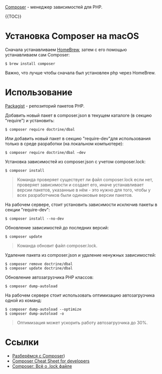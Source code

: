 [Composer](https://getcomposer.org/) - менеджер зависимостей для PHP.

{{TOC}}

# Установка Composer на macOS

Сначала устанавливаем [HomeBrew](brew.md), затем с его помощью устанавливаем сам Composer:

    $ brew install composer

Важно, что лучше чтобы сначала был установлен php через HomeBrew.

# Использование

[Packagist](https://packagist.org) - репозиторий пакетов PHP.

Добавить новый пакет в composer.json в текущем каталоге (в секцию "require") и установить:

    $ composer require doctrine/dbal

Или добавить новый пакет в секцию "require-dev"для использования только в среде разработки (на локальном компьютере):

    $ composer require doctrine/dbal —dev

Установка зависимостей из composer.json с учетом composer.lock:
    
    $ composer install

> Команда проверяет существует ли файл composer.lock если нет, проверяет зависимости и создает его, иначе устанавливает версии пакетов, указанные в нём - это нужно для того, чтобы у всех разработчиков были одинаковые версии пакетов.

На рабочем сервере, стоит установить зависимости исключив пакеты в секции "require-dev":

    $ composer install --no-dev
    
Обновление зависимостей до последних версий:

    $ composer update

> Команда обновит файл composer.lock.

Удаление пакета из composer.json и удаление ненужных зависимостей:

    $ composer remove doctrine/dbal
    $ composer update doctrine/dbal

Обновление автозагрузчика PHP классов:

    $ composer dump-autoload
    
На рабочем сервере стоит использовать оптимизацию автозагрузчика одной из команд:

    $ composer dump-autoload --optimize
    $ composer dump-autoload -o

> Оптимизация может ускорить работу автозагрузчика до 30%.

# Ссылки

* [Разберёмся с Composer](https://modzone.ru/blog/2016/12/02/understanding-composer/))
* [Composer Cheat Sheet for developers](http://composer.json.jolicode.com)
* [Composer: Всё о .lock файле](https://phpprofi.ru/blogs/post/15)
